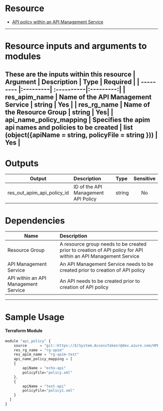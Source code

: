 # Resource

- [API policy within an API Management Service](https://registry.terraform.io/providers/hashicorp/azurerm/2.62.0/docs/resources/api_management_api_policy)

---

# Resource inputs and arguments to modules
These are the inputs within this resource
| Argument | Description | Type | Required |
| --------- |:---------| :----------|:---------:|
| res_apim_name | Name of the API Management Service | string | Yes |
| res_rg_name | Name of the Resource Group | string | Yes|
| api_name_policy_mapping        | Specifies the apim api names and policies to be created  |  list (object({apiName = string, policyFile = string  }))   | Yes |
---
# Outputs
| Output | Description | Type | Sensitive |
| --------- |:---------| :----------|:---------:|
| res_out_apim_api_policy_id | ID of the API Management API Policy | string | No |

# Dependencies

| Name | Description
| --------- |:---------|
| Resource Group | A resource group needs to be created prior to creation of API policy for API within an API Management Service |
| API Management Service | An API Management Service needs to be created prior to creation of API policy | 
| API within an API Management Service | An API needs to be created prior to creation of API policy |
---
# Sample Usage
#### Terraform Module
```js
module "api_policy" {
    source      = "git::https://$(System.AccessToken)@dev.azure.com/HPE-MVC/Azure-MVC/_git/atomic-code//apim_api_policy"
    res_rg_name = "rg-apim"
    res_apim_name = "rg-apim-test"
    api_name_policy_mapping = [
    {
        apiName = "echo-api"
        policyFile="policy.xml"
    },
    {
        apiName = "test-api"
        policyFile="policy1.xml"
    }
  ]
}
```